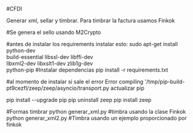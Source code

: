 #CFDI

Generar xml, sellar y timbrar. Para timbrar la factura usamos Finkok

#Se genera el sello usando M2Crypto

#antes de instalar los requirements instalar esto:
sudo apt-get install python-dev  \
     build-essential libssl-dev libffi-dev \
     libxml2-dev libxslt1-dev zlib1g-dev \
     python-pip
#Instalar dependencias
pip install -r requirements.txt

#al momento de instalar si sale el error  Error compiling '/tmp/pip-build-pt9cezfl/zeep/zeep/asyncio/transport.py actualizar pip

pip install --upgrade pip
pip uninstall zeep
pip install zeep

#Formas timbrar
python generar_xml.py #timbra usando la clase Finkok
python generar_xml2.py #Timbra usando un ejemplo proporcionado por finkok
